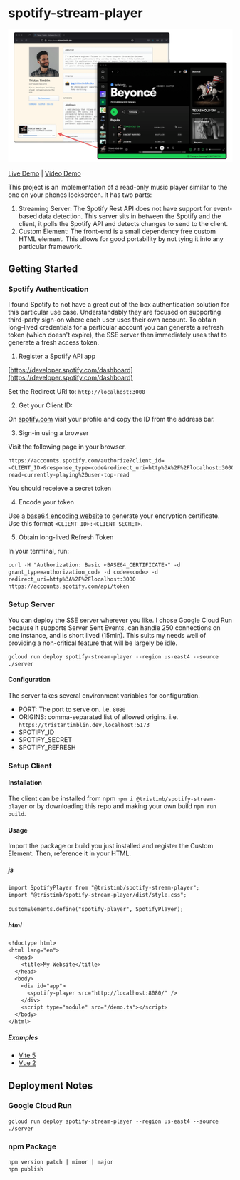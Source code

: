 # spotify-stream-player

![preview](preview.png)

[Live Demo](https://www.tristantimblin.dev/) | [Video Demo](https://x.com/tatimblin/status/1784282763547615440)


This project is an implementation of a read-only music player similar to the one on your phones lockscreen. It has two parts:

1. Streaming Server: The Spotify Rest API does not have support for event-based data detection. This server sits in between the Spotify and the client, it polls the Spotify API and detects changes to send to the client.
2. Custom Element: The front-end is a small dependency free custom HTML element. This allows for good portability by not tying it into any particular framework.

## Getting Started

### Spotify Authentication

I found Spotify to not have a great out of the box authentication solution for this particular use case. Understandably they are focused on supporting third-party sign-on where each user uses their own account. To obtain long-lived credentials for a particular account you can generate a refresh token (which doesn't expire), the SSE server then immediately uses that to generate a fresh access token.

1. Register a Spotify API app

[https://developer.spotify.com/dashboard](https://developer.spotify.com/dashboard)

Set the Redirect URI to: `http://localhost:3000`

2. Get your Client ID:

On [spotify.com](https://open.spotify.com/) visit your profile and copy the ID from the address bar.

3. Sign-in using a browser

Visit the following page in your browser.
```
https://accounts.spotify.com/authorize?client_id=<CLIENT_ID>&response_type=code&redirect_uri=http%3A%2F%2Flocalhost:3000&scope=user-read-currently-playing%20user-top-read
```

You should receieve a secret token

4. Encode your token

Use a [base64 encoding website](https://www.base64encode.org/) to generate your encryption certificate. Use this format `<CLIENT_ID>:<CLIENT_SECRET>`.

5. Obtain long-lived Refresh Token

In your terminal, run:
```
curl -H "Authorization: Basic <BASE64_CERTIFICATE>" -d grant_type=authorization_code -d code=<code> -d redirect_uri=http%3A%2F%2Flocalhost:3000 https://accounts.spotify.com/api/token
```

### Setup Server

You can deploy the SSE server wherever you like. I chose Google Cloud Run because it supports Server Sent Events, can handle 250 connections on one instance, and is short lived (15min). This suits my needs well of providing a non-critical feature that will be largely be idle.

```
gcloud run deploy spotify-stream-player --region us-east4 --source ./server
```

#### Configuration

The server takes several environment variables for configuration.

* PORT: The port to serve on. i.e. `8080`
* ORIGINS: comma-separated list of allowed origins. i.e. `https://tristantimblin.dev,localhost:5173`
* SPOTIFY_ID
* SPOTIFY_SECRET
* SPOTIFY_REFRESH

### Setup Client

#### Installation

The client can be installed from npm `npm i @tristimb/spotify-stream-player` or by downloading this repo and making your own build `npm run build`.

#### Usage

Import the package or build you just installed and register the Custom Element. Then, reference it in your HTML.

##### js
```
import SpotifyPlayer from "@tristimb/spotify-stream-player";
import "@tristimb/spotify-stream-player/dist/style.css";

customElements.define("spotify-player", SpotifyPlayer);
```

##### html
```
<!doctype html>
<html lang="en">
  <head>
    <title>My Website</title>
  </head>
  <body>
    <div id="app">
      <spotify-player src="http://localhost:8080/" />
    </div>
    <script type="module" src="/demo.ts"></script>
  </body>
</html>
```

##### Examples
- [Vite 5](https://github.com/tatimblin/spotify-stream-player/blob/main/client/index.html)
- [Vue 2](https://github.com/tatimblin/whois.timblin.io/blob/60f9cc66363fa6f808dfb687637f45456f0ec360/src/components/MusicPlayer.vue)

## Deployment Notes

### Google Cloud Run

```
gcloud run deploy spotify-stream-player --region us-east4 --source ./server
```

### npm Package

```
npm version patch | minor | major
npm publish
```
